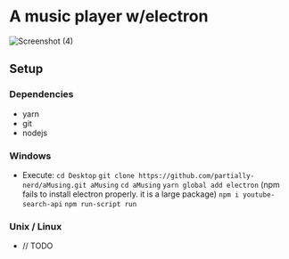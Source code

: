 # A music player w/electron
![Screenshot (4)](https://user-images.githubusercontent.com/108736691/233554710-f17df9e1-55f2-4787-a632-40cafa2033e4.png)

## Setup
### Dependencies
- yarn
- git
- nodejs
### Windows
- Execute: `cd Desktop` 
  `git clone https://github.com/partially-nerd/aMusing.git aMusing`
  `cd aMusing`
  `yarn global add electron` (npm fails to install electron properly. it is a large package)
  `npm i youtube-search-api`
  `npm run-script run`
### Unix / Linux
- // TODO
